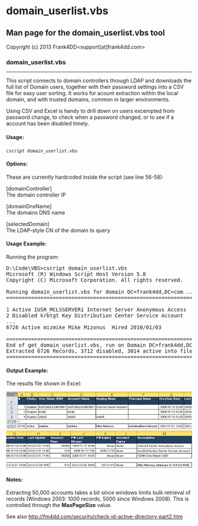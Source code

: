 # domain_userlist.vbs

## Man page for the domain_userlist.vbs tool

Copyright (c) 2013 Frank4DD<support[at]frank4dd.com>

### domain_userlist.vbs

* * *

This script connects to domain controllers through LDAP and downloads the full list of Domain users, together with their password settings into a CSV file for easy user sorting. It works for acount extraction within the local domain, and with trusted domains, common in larger environments.

Using CSV and Excel is handy to drill down on users excempted from password change, to check when a password changed, or to see if a account has been disabled timely.

#### Usage:

`cscript domain_userlist.vbs`  

#### Options:

These are currently hardcoded inside the script (see line 56-58):

[domainController]  
      The domain controller IP

[domainDnsName]  
      The domains DNS name

[selectedDomain]  
      The LDAP-style CN of the domain to query

#### Usage Example:

Running the program:

<pre>D:\Code\VBS>cscript domain_userlist.vbs
Microsoft (R) Windows Script Host Version 5.8
Copyright (C) Microsoft Corporation. All rights reserved.

Running domain_userlist.vbs for domain DC=frank4dd,DC=com ...
===============================================================================

1 Active IUSR_MCLSSERVER1 Internet Server Anonymous Access
2 Disabled krbtgt Key Distribution Center Service Account
...
6726 Active mizmike Mike Mizonus  Hired 2010/01/03

===============================================================================
End of get_domain_userlist.vbs, run on Domain DC=frank4dd,DC=com.
Extracted 6726 Records, 3712 disabled, 3014 active into file D:\Domain_Accounts.csv.
===============================================================================</pre>

#### Output Example:

The results file shown in Excel:

![](images/domain-userlist-csvfile1.png)![](images/domain-userlist-csvfile2.png)

#### Notes:

Extracting 50,000 accounts takes a bit since windows limits bulk retrieval of records (Windows 2003: 1000 records, 5000 since Windows 2008).
This is controlled through the __MaxPageSize__ value.

See also http://fm4dd.com/security/check-id-active-directory-part2.htm
